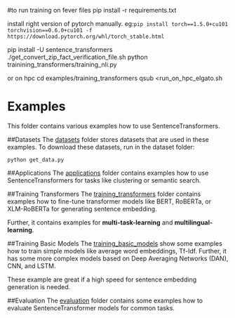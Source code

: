 #to run training on fever files
pip install -r requirements.txt

install right version of pytorch manually.
eg:`pip install torch==1.5.0+cu101 torchvision==0.6.0+cu101 -f https://download.pytorch.org/whl/torch_stable.html`

pip install -U sentence_transformers
./get_convert_zip_fact_verification_file.sh
python trainining_transformers/training_nli.py

or on hpc
cd examples/training_transformers
qsub <run_on_hpc_elgato.sh

# Examples
This folder contains various examples how to use SentenceTransformers.

##Datasets
The [datasets](datasets/) folder stores datasets that are used in these examples. To download these datasets, run in the dataset folder:
```
python get_data.py
```


##Applications
The [applications](applications/) folder contains examples how to use SentenceTransformers for tasks like clustering or semantic search.

##Training Transformers
The [training_transformers](training_transformers/) folder contains examples how to fine-tune transformer models like BERT, RoBERTa, or XLM-RoBERTa for generating sentence embedding.

Further, it contains examples for **multi-task-learning** and **multilingual-learning**.

##Training Basic Models
The [training_basic_models](training_basic_models/) show some examples how to train simple models like average word embeddings, Tf-Idf. Further, it has some more complex models based on Deep Averaging Networks (DAN), CNN, and LSTM.

These example are great if a high speed for sentence embedding generation is needed.

##Evaluation
The [evaluation](evaluation/) folder contains some examples how to evaluate SentenceTransformer models for common tasks.